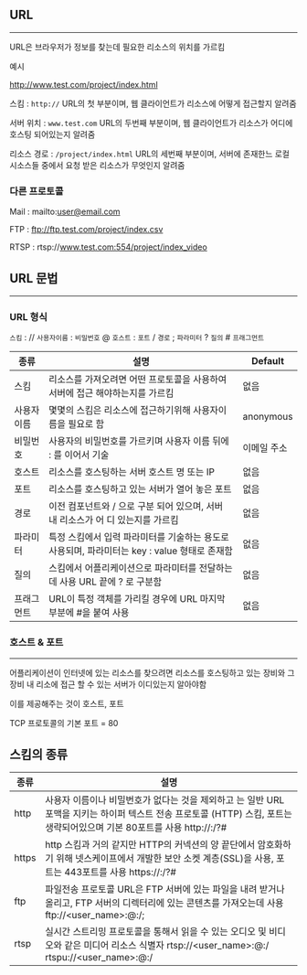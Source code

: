 ## URL

---

URL은 브라우저가 정보를 찾는데 필요한 리소스의 위치를 가르킴

예시 

http://www.test.com/project/index.html

스킴 : `http://`
URL의 첫 부분이며, 웹 클라이언트가 리소스에 어떻게 접근할지 알려줌

서버 위치 : `www.test.com`
URL의 두번째 부분이며, 웹 클라이언트가 리소스가 어디에 호스팅 되어있는지 알려줌

리소스 경로 : `/project/index.html`
URL의 세번째 부분이며, 서버에 존재한느 로컬 시소스들 중에서 요청 받은 리소스가 무엇인지 알려줌

### 다른 프로토콜

Mail : mailto:user@email.com

FTP : ftp://ftp.test.com/project/index.csv

RTSP : rtsp://www.test.com:554/project/index_video


## URL 문법

---

### URL 형식

`스킴` : // `사용자이름` : `비밀번호` @ `호스트` : `포트` / `경로` ; `파라미터` ? `질의` # `프래그먼트`


종류| 설명 | Default
--|--|--
스킴	      |  리소스를 가져오려면 어떤 프로토콜을 사용하여 서버에 접근 해야하는지를 가르킴                	|없음
사용자 이름    |몇몇의 스킴은 리소스에 접근하기위해 사용자이름을 필요로 함	                                   |anonymous
비밀번호	   |사용자의 비밀번호를 가르키며 사용자 이름 뒤에 : 를 이어서 기술	                               |이메일 주소
호스트	       |리소스를 호스팅하는 서버 호스트 명 또는 IP	                                                 |없음
포트	       |리소스를 호스팅하고 있는 서버가 열어 놓은 포트	                                              |없음
경로	       |이전 컴포넌트와 / 으로 구분 되어 있으며, 서버 내 리소스가 어 디 있는지를 가르킴	                |없음
파라미터	   |특정 스킴에서 입력 파라미터를 기술하는 용도로 사용되며, 파라미터는 key : value 형태로 존재함 	 |없음
질의	       |스킴에서 어플리케이션으로 파라미터를 전달하는데 사용 URL 끝에 ? 로 구분함	                    |없음
프래그먼트	   |URL이 특정 객체를 가리킬 경우에 URL 마지막 부분에 #을 붙여 사용	                                |없음



### 호스트 & 포트

---

어플리케이션이 인터넷에 있는 리소스를 찾으려면 리소스를 호스팅하고 있는 장비와 그 장비 내 리소에 접근 할 수 있는 서버가 이디있는지 알아야함

이를 제공해주는 것이 호스트, 포트

TCP 프로토콜의 기본 포트 = 80



## 스킴의 종류
종류 | 설명
--|--|
http|	사용자 이름이나 비밀번호가 없다는 것을 제외하고 는 일반 URL 포맥을 지키는 하이퍼 텍스트 전송 프로토콜 (HTTP) 스킴, 포트는 생략되어있으며 기본 80포트를 사용 http://<host>:<port>/<path>?<query>#<pregment>
https|	http 스킴과 거의 같지만 HTTP의 커넥션의 양 끝단에서 암호화하기 위해 넷스케이프에서 개발한 보안 소켓 계층(SSL)을 사용, 포트는 443포트를 사용 https://<host>:<port>/<path>?<query>#<pregment>
ftp|	파일전송 프로토콜 URL은 FTP 서버에 있는 파일을 내려 받거나 올리고, FTP 서버의 디렉터리에 있는 콘텐츠를 가져오는데 사용  ftp://<user_name>:<password>@<host>:<port>/<path>;<parameter>
rtsp|	실시간 스트리밍 프로토콜을 통해서 읽을 수 있는 오디오 및 비디오와 같은 미디어 리소스 식별자 rtsp://<user_name>:<password>@<host>:<port>/<path> rtspu://<user_name>:<password>@<host>:<port>/<path>